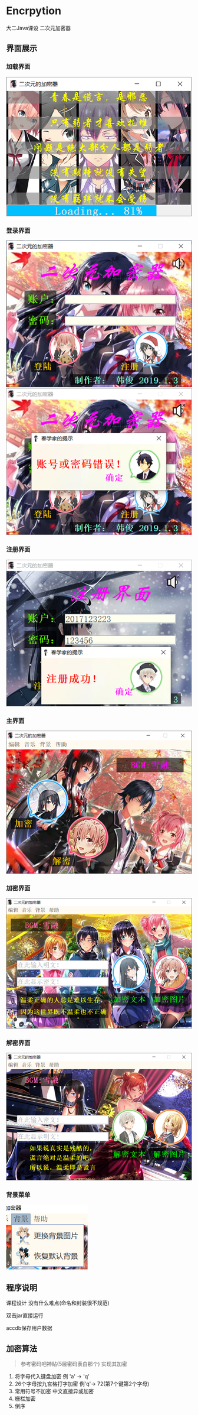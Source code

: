 # Encrpytion
大二Java课设 二次元加密器

## 界面展示
### 加载界面
![Image error](https://github.com/Hj7e2/Encrpytion/raw/master/演示图片/加载界面.png)
### 登录界面
![Image error](https://github.com/Hj7e2/Encrpytion/raw/master/演示图片/登录界面.png)
![Image error](https://github.com/Hj7e2/Encrpytion/raw/master/演示图片/登录失败.png)
### 注册界面
![Image error](https://github.com/Hj7e2/Encrpytion/raw/master/演示图片/注册成功.png)
### 主界面
![Image error](https://github.com/Hj7e2/Encrpytion/raw/master/演示图片/主界面.png)
### 加密界面
![Image error](https://github.com/Hj7e2/Encrpytion/raw/master/演示图片/加密界面.png)
### 解密界面
![Image error](https://github.com/Hj7e2/Encrpytion/raw/master/演示图片/解密界面.png)
### 背景菜单
![Image error](https://github.com/Hj7e2/Encrpytion/raw/master/演示图片/背景菜单.png)

## 程序说明
课程设计 没有什么难点(命名和封装很不规范)

双击jar直接运行

accdb保存用户数据

## 加密算法
> 参考密码吧神贴(5层密码表白那个) 实现其加密

1. 将字母代入键盘加密 例 'a' -> 'q'
2. 26个字母按九宫格打字加密 例'q'-> 72(第7个键第2个字母)
3. 常用符号不加密 中文直接异或加密
4. 栅栏加密
5. 倒序
